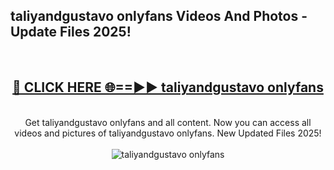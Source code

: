 <h2>taliyandgustavo onlyfans Videos And Photos - Update Files 2025!</h2>
<br>
<div align="center">
<h2><a href="https://linkcuts.com/hfmhzwbr" rel="nofollow">🔴 CLICK HERE 🌐==►► taliyandgustavo onlyfans</a></h2>
<br>
Get taliyandgustavo onlyfans and all content. Now you can access all videos and pictures of taliyandgustavo onlyfans. New Updated Files 2025!
<br>
<br>
<a href="https://linkcuts.com/hfmhzwbr" rel="nofollow" data-target="animated-image.originalLink"><img src="https://i.ibb.co.com/WyWwxjT/player-gif2.gif" alt="taliyandgustavo onlyfans" style="max-width: 100%; display: inline-block;" data-target="animated-image.originalImage"></a>
</div>
<br>